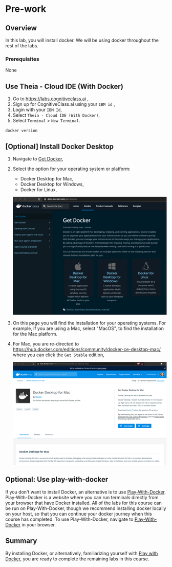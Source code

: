 # Pre-work

## Overview

In this lab, you will install docker. We will be using docker throughout the rest of the labs.

### Prerequisites

None

## Use Theia - Cloud IDE (With Docker)

1. Go to https://labs.cognitiveclass.ai ,
2. Sign up for CognitiveClass.ai using your `IBM id` ,
3. Login with your `IBM Id`,
4. Select `Theia - Cloud IDE (With Docker)`,
5. Select `Terminal` > `New Terminal`.

```console
docker version
```

## [Optional] Install Docker Desktop

1. Navigate to [Get Docker](https://docs.docker.com/get-docker/),

2. Select the option for your operating system or platform:

    * Docker Desktop for Mac,
    * Docker Desktop for Windows,
    * Docker for Linux,

    ![Get Docker](../.gitbook/images/get-docker.png)

3. On this page you will find the installation for your operating systems. For example, if you are using a Mac, select "MacOS", to find the installation for the Mac platform.
4. For Mac, you are re-directed to https://hub.docker.com/editions/community/docker-ce-desktop-mac/ where you can click the `Get Stable` edition,

    ![Get Stable for Mac](../.gitbook/images/get-stable-for-mac.png)


## **Optional:** Use play-with-docker

If you don't want to install Docker, an alternative is to use [Play-With-Docker](http://play-with-docker.com). Play-With-Docker is a website where you can run terminals directly from your browser that have Docker installed. All of the labs for this course can be run on Play-With-Docker, though we recommend installing docker locally on your host, so that you can continue your docker journey when this course has completed. To use Play-With-Docker, navigate to [Play-With-Docker](http://play-with-docker.com) in your browser.

## Summary

By installing Docker, or alternatively, familiarizing yourself with [Play with Docker](http://play-with-docker.com), you are ready to complete the remaining labs in this course.

